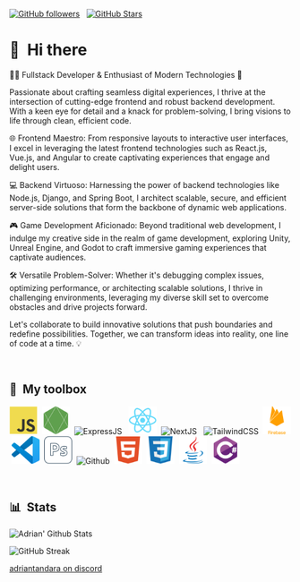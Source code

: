 [![GitHub followers](https://img.shields.io/github/followers/adriantandara?logo=GitHub&style=for-the-badge)](https://github.com/adriantandara) &nbsp; [![GitHub Stars](https://img.shields.io/github/stars/adriantandara?logo=github&style=for-the-badge)](https://github.com/adriantandara) &nbsp;

# 👋 &nbsp;Hi there

👨‍💻 Fullstack Developer & Enthusiast of Modern Technologies 🚀

Passionate about crafting seamless digital experiences, I thrive at the intersection of cutting-edge frontend and robust backend development. With a keen eye for detail and a knack for problem-solving, I bring visions to life through clean, efficient code.

🌐 Frontend Maestro: From responsive layouts to interactive user interfaces, I excel in leveraging the latest frontend technologies such as React.js, Vue.js, and Angular to create captivating experiences that engage and delight users.

💻 Backend Virtuoso: Harnessing the power of backend technologies like Node.js, Django, and Spring Boot, I architect scalable, secure, and efficient server-side solutions that form the backbone of dynamic web applications.

🎮 Game Development Aficionado: Beyond traditional web development, I indulge my creative side in the realm of game development, exploring Unity, Unreal Engine, and Godot to craft immersive gaming experiences that captivate audiences.

🛠️ Versatile Problem-Solver: Whether it's debugging complex issues, optimizing performance, or architecting scalable solutions, I thrive in challenging environments, leveraging my diverse skill set to overcome obstacles and drive projects forward.

Let's collaborate to build innovative solutions that push boundaries and redefine possibilities. Together, we can transform ideas into reality, one line of code at a time. 💡

&nbsp;

## 🧰 &nbsp;My toolbox

<img  src="https://raw.githubusercontent.com/devicons/devicon/1119b9f84c0290e0f0b38982099a2bd027a48bf1/icons/javascript/javascript-original.svg" alt="JavaScript" width="50" height="50"/> &nbsp;<img  src="https://raw.githubusercontent.com/devicons/devicon/1119b9f84c0290e0f0b38982099a2bd027a48bf1/icons/nodejs/nodejs-plain.svg" alt="NodeJS" width="50" height="50"/> &nbsp;<img  src="https://github.com/CyrisXD/CyrisXD/raw/master/assets/ExpressJS.png" alt="ExpressJS" width="50" height="50"/> &nbsp; <img  src="https://raw.githubusercontent.com/devicons/devicon/1119b9f84c0290e0f0b38982099a2bd027a48bf1/icons/react/react-original.svg" alt="ReactJS" width="50" height="50"/> &nbsp;<img  src="https://github.com/CyrisXD/CyrisXD/raw/master/assets/NextJS.png" alt="NextJS" width="50" height="50"/> &nbsp; <img  src="https://github.com/CyrisXD/CyrisXD/raw/master/assets/TailwindCSS.png" alt="TailwindCSS" width="50" height="50"/> &nbsp;<img src="https://raw.githubusercontent.com/devicons/devicon/1119b9f84c0290e0f0b38982099a2bd027a48bf1/icons/firebase/firebase-plain-wordmark.svg" alt="Firebase" width="50" height="50"/> &nbsp;<img  src="https://raw.githubusercontent.com/devicons/devicon/1119b9f84c0290e0f0b38982099a2bd027a48bf1/icons/vscode/vscode-original.svg" alt="VSCode" width="50" height="50"/> &nbsp;<img  src="https://raw.githubusercontent.com/devicons/devicon/1119b9f84c0290e0f0b38982099a2bd027a48bf1/icons/photoshop/photoshop-line.svg" alt="Photoshop" width="50" height="50"/> &nbsp;<img  src="https://github.com/CyrisXD/CyrisXD/raw/master/assets/Github.png" alt="Github" width="50" height="50"/> &nbsp;<img  src="https://raw.githubusercontent.com/devicons/devicon/1119b9f84c0290e0f0b38982099a2bd027a48bf1/icons/html5/html5-plain.svg" alt="HTML5" width="50" height="50"/> &nbsp;<img  src="https://raw.githubusercontent.com/devicons/devicon/1119b9f84c0290e0f0b38982099a2bd027a48bf1/icons/css3/css3-original.svg" alt="CSS3" width="50" height="50"/> &nbsp;<img  src="https://raw.githubusercontent.com/devicons/devicon/master/icons/java/java-original.svg" alt="Java" width="50" height="50"/> &nbsp;<img  src="https://raw.githubusercontent.com/devicons/devicon/master/icons/csharp/csharp-original.svg" alt="C#" width="50" height="50"/>

&nbsp;

## 📊 &nbsp;Stats

![Adrian' Github Stats](https://github-readme-stats.vercel.app/api?username=adriantandara&hide=contribs,prs&show_icons=true&bg_color=0d1116&title_color=ce09ec&text_color=a4aacb&icon_color=007ec6)

![GitHub Streak](https://github-readme-streak-stats.herokuapp.com/?user=adriantandara&theme=dark&count_private=true&bg_color=0d1116&title_color=ce09ec&text_color=a4aacb&icon_color=007ec6)

<a rel="me" href="https://discord.gg/adriantandara">adriantandara on discord</a>
